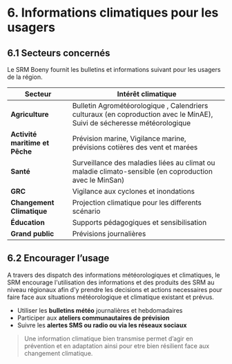 # 6. Informations climatiques pour les usagers

## 6.1 Secteurs concernés

Le SRM Boeny fournit les bulletins et informations suivant pour les usagers de la région.

| Secteur | Intérêt climatique |
|--------|--------------------|
| **Agriculture** | Bulletin Agrométéorologique , Calendriers culturaux (en coproduction avec le MinAE), Suivi de sécheresse météorologique |
| **Activité maritime et Pêche** | Prévision marine, Vigilance marine, prévisions cotières des vent et marées |
| **Santé** | Surveillance des maladies liées au climat ou maladie climato-sensible (en coproduction avec le MinSan)| 
| **GRC** | Vigilance aux cyclones et inondations |
| **Changement Climatique** | Projection climatique pour les differents scénario |
| **Éducation** | Supports pédagogiques et sensibilisation |
| **Grand public** | Prévisions journalières |

## 6.2 Encourager l’usage

A travers des dispatch des informations météorologiques et climatiques, le SRM encourage l'utilisation des informations et des produits des SRM au niveau régionaux afin d'y prendre les decisions et actions necessaires pour faire face aux situations météorologique et climatique existant et prévus. 

- Utiliser les **bulletins météo** journalières et hebdomadaires
- Participer aux **ateliers communautaires de prévision**
- Suivre les **alertes SMS ou radio ou via les réseaux sociaux**

> Une information climatique bien transmise permet d’agir en prévention et en adaptation ainsi pour etre bien résilient face aux changement climatique.
